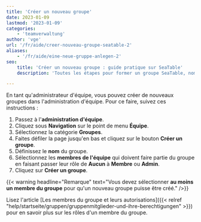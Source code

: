 ```yaml
---
title: 'Créer un nouveau groupe'
date: 2023-01-09
lastmod: '2023-01-09'
categories:
    - 'teamverwaltung'
author: 'vge'
url: '/fr/aide/creer-nouveau-groupe-seatable-2'
aliases:
    - '/fr/aide/eine-neue-gruppe-anlegen-2'
seo:
    title: 'Créer un nouveau groupe : guide pratique sur SeaTable'
    description: 'Toutes les étapes pour former un groupe SeaTable, nommer des membres et définir les rôles – pour optimiser la gestion d’équipe.'

---
```


En tant qu'administrateur d'équipe, vous pouvez créer de nouveaux groupes dans l'administration d'équipe. Pour ce faire, suivez ces instructions :

1. Passez à l'**administration d'équipe**.
2. Cliquez sous **Navigation** sur le point de menu **Équipe**.
3. Sélectionnez la catégorie **Groupes**.
4. Faites défiler la page jusqu'en bas et cliquez sur le bouton **Créer un groupe**.
5. Définissez le **nom** du groupe.
6. Sélectionnez les **membres de l'équipe** qui doivent faire partie du groupe en faisant passer leur rôle de **Aucun** à **Membre** ou **Admin**.
7. Cliquez sur **Créer un groupe**.

{{< warning  headline="Remarque"  text="Vous devez sélectionner **au moins un membre du groupe** pour qu'un nouveau groupe puisse être créé." />}}

Lisez l'article [Les membres du groupe et leurs autorisations]({{< relref "help/startseite/gruppen/gruppenmitglieder-und-ihre-berechtigungen" >}}) pour en savoir plus sur les rôles d'un membre du groupe.
